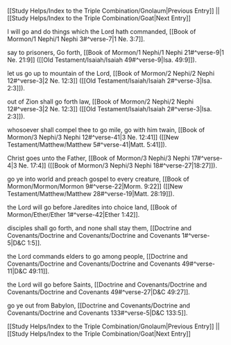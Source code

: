 [[Study Helps/Index to the Triple Combination/Gnolaum|Previous Entry]]  ||  [[Study Helps/Index to the Triple Combination/Goat|Next Entry]]

 I will go and do things which the Lord hath commanded, [[Book of Mormon/1 Nephi/1 Nephi 3#^verse-7|1 Ne. 3:7]].

 say to prisoners, Go forth, [[Book of Mormon/1 Nephi/1 Nephi 21#^verse-9|1 Ne. 21:9]] ([[Old Testament/Isaiah/Isaiah 49#^verse-9|Isa. 49:9]]).

 let us go up to mountain of the Lord, [[Book of Mormon/2 Nephi/2 Nephi 12#^verse-3|2 Ne. 12:3]] ([[Old Testament/Isaiah/Isaiah 2#^verse-3|Isa. 2:3]]).

 out of Zion shall go forth law, [[Book of Mormon/2 Nephi/2 Nephi 12#^verse-3|2 Ne. 12:3]] ([[Old Testament/Isaiah/Isaiah 2#^verse-3|Isa. 2:3]]).

 whosoever shall compel thee to go mile, go with him twain, [[Book of Mormon/3 Nephi/3 Nephi 12#^verse-41|3 Ne. 12:41]] ([[New Testament/Matthew/Matthew 5#^verse-41|Matt. 5:41]]).

 Christ goes unto the Father, [[Book of Mormon/3 Nephi/3 Nephi 17#^verse-4|3 Ne. 17:4]] ([[Book of Mormon/3 Nephi/3 Nephi 18#^verse-27|18:27]]).

 go ye into world and preach gospel to every creature, [[Book of Mormon/Mormon/Mormon 9#^verse-22|Morm. 9:22]] ([[New Testament/Matthew/Matthew 28#^verse-19|Matt. 28:19]]).

 the Lord will go before Jaredites into choice land, [[Book of Mormon/Ether/Ether 1#^verse-42|Ether 1:42]].

 disciples shall go forth, and none shall stay them, [[Doctrine and Covenants/Doctrine and Covenants/Doctrine and Covenants 1#^verse-5|D&C 1:5]].

 the Lord commands elders to go among people, [[Doctrine and Covenants/Doctrine and Covenants/Doctrine and Covenants 49#^verse-11|D&C 49:11]].

 the Lord will go before Saints, [[Doctrine and Covenants/Doctrine and Covenants/Doctrine and Covenants 49#^verse-27|D&C 49:27]].

 go ye out from Babylon, [[Doctrine and Covenants/Doctrine and Covenants/Doctrine and Covenants 133#^verse-5|D&C 133:5]].

[[Study Helps/Index to the Triple Combination/Gnolaum|Previous Entry]]  ||  [[Study Helps/Index to the Triple Combination/Goat|Next Entry]]